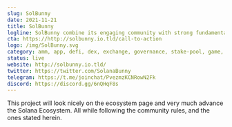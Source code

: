 ```yaml
---
slug: SolBunny
date: 2021-11-21
title: SolBunny
logline: SolBunny combine its engaging community with strong fundamentals in DeFi
cta: https://http://solbunny.io.tld/call-to-action
logo: /img/SolBunny.svg
category: amm, app, defi, dex, exchange, governance, stake-pool, game, fund
status: live
website: http://solbunny.io.tld/
twitter: https://twitter.com/SolanaBunny
telegram: https://t.me/joinchat/PvezmzKCNRowN2Fk
discord: https://discord.gg/6nQHqF8s
---
```


This project will look nicely on the ecosystem page and very much advance
the Solana Ecosystem. All while following the community rules, and the ones
stated herein.
